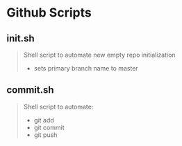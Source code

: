 # Github Scripts

## init.sh
> Shell script to automate new empty repo initialization
> * sets primary branch name to master

## commit.sh
> Shell script to automate:
> * git add
> * git commit 
> * git push
